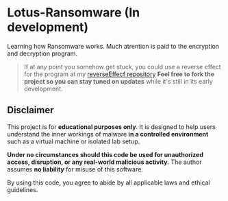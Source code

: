 # Lotus-Ransomware (In development)
Learning how Ransomware works. Much atrention is paid to the encryption and decryption program.
>If at any point you somehow get stuck, you could use a reverse effect for the program
>at my [reverseEffecf repository](https://github.com/occupythemind/reverseEffect.git)
**Feel free to fork the project so you can stay tuned on updates** while it's still in its early development.


## Disclaimer

This project is for **educational purposes only**. It is designed to help users understand the inner workings of malware **in a controlled environment** such as a virtual machine or isolated lab setup.

**Under no circumstances should this code be used for unauthorized access, disruption, or any real-world malicious activity.** The author assumes **no liability** for misuse of this software.

By using this code, you agree to abide by all applicable laws and ethical guidelines.
